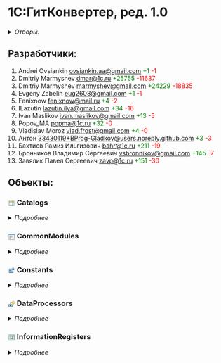 
# 1С:ГитКонвертер, ред. 1.0

<details>
  <summary><i>Отборы:</i></summary>

Коммиты собраны начиная с 2016-01-01 по 2024-03-03

Исключая эти подсистемы:
- Финансы.Банк

</details>


## Разработчики:

1. Andrei Ovsiankin <ovsiankin.aa@gmail.com> <span style="color:rgb(0,128,0)">+1</span> <span style="color:rgb(255,0,0)">-1</span>
2. Dmitriy Marmyshev <dmar@1c.ru> <span style="color:rgb(0,128,0)">+25755</span> <span style="color:rgb(255,0,0)">-11637</span>
3. Dmitriy Marmyshev <marmyshev@gmail.com> <span style="color:rgb(0,128,0)">+24229</span> <span style="color:rgb(255,0,0)">-18835</span>
4. Evgeny Zabelin <eug2603@gmail.com> <span style="color:rgb(0,128,0)">+1</span> <span style="color:rgb(255,0,0)">-1</span>
5. Fenixnow <fenixnow@mail.ru> <span style="color:rgb(0,128,0)">+4</span> <span style="color:rgb(255,0,0)">-2</span>
6. ILazutin <lazutin.ilya@gmail.com> <span style="color:rgb(0,128,0)">+34</span> <span style="color:rgb(255,0,0)">-16</span>
7. Ivan Maslikov <ivan.maslikov@gmail.com> <span style="color:rgb(0,128,0)">+13</span> <span style="color:rgb(255,0,0)">-5</span>
8. Popov_MA <popma@1c.ru> <span style="color:rgb(0,128,0)">+32</span> <span style="color:rgb(255,0,0)">-0</span>
9. Vladislav Moroz <vlad.frost@gmail.com> <span style="color:rgb(0,128,0)">+4</span> <span style="color:rgb(255,0,0)">-0</span>
10. Антон <33430119+BProg-Gladkov@users.noreply.github.com> <span style="color:rgb(0,128,0)">+3</span> <span style="color:rgb(255,0,0)">-3</span>
11. Бахтиев Рамиз Ильгизович <bahr@1c.ru> <span style="color:rgb(0,128,0)">+211</span> <span style="color:rgb(255,0,0)">-19</span>
12. Бронников Владимир Сергеевич <vsbronnikov@gmail.com> <span style="color:rgb(0,128,0)">+145</span> <span style="color:rgb(255,0,0)">-7</span>
13. Завялик Павел Сергеевич <zavp@1c.ru> <span style="color:rgb(0,128,0)">+151</span> <span style="color:rgb(255,0,0)">-30</span>


## Объекты:


### <img title="Catalogs" align=center width=16 height=16 src="icons/Catalogs.png"> Catalogs

<details>
  <summary><i>Подробнее</i></summary>


#### <img title="Catalogs" align=center width=16 height=16 src="icons/Catalogs.png"> ВерсииХранилища

1. Dmitriy Marmyshev <dmar@1c.ru> <span style="color:rgb(0,128,0)">+1317</span> <span style="color:rgb(255,0,0)">-620</span>
2. Dmitriy Marmyshev <marmyshev@gmail.com> <span style="color:rgb(0,128,0)">+1445</span> <span style="color:rgb(255,0,0)">-1217</span>

<details>
  <summary><i>Еще</i></summary>

##### Модуль объекта

1. Dmitriy Marmyshev <dmar@1c.ru> <span style="color:rgb(0,128,0)">+167</span> <span style="color:rgb(255,0,0)">-71</span>
2. Dmitriy Marmyshev <marmyshev@gmail.com> <span style="color:rgb(0,128,0)">+150</span> <span style="color:rgb(255,0,0)">-132</span>

##### Модуль менеджера

1. Dmitriy Marmyshev <dmar@1c.ru> <span style="color:rgb(0,128,0)">+592</span> <span style="color:rgb(255,0,0)">-291</span>
2. Dmitriy Marmyshev <marmyshev@gmail.com> <span style="color:rgb(0,128,0)">+630</span> <span style="color:rgb(255,0,0)">-582</span>

##### Формы

ФормаЭлемента

1. Dmitriy Marmyshev <dmar@1c.ru> <span style="color:rgb(0,128,0)">+234</span> <span style="color:rgb(255,0,0)">-113</span>
2. Dmitriy Marmyshev <marmyshev@gmail.com> <span style="color:rgb(0,128,0)">+273</span> <span style="color:rgb(255,0,0)">-221</span>

ФормаСписка

1. Dmitriy Marmyshev <dmar@1c.ru> <span style="color:rgb(0,128,0)">+324</span> <span style="color:rgb(255,0,0)">-145</span>
2. Dmitriy Marmyshev <marmyshev@gmail.com> <span style="color:rgb(0,128,0)">+392</span> <span style="color:rgb(255,0,0)">-282</span>

</details>


#### <img title="Catalogs" align=center width=16 height=16 src="icons/Catalogs.png"> КопииХранилищКонфигурации

1. Dmitriy Marmyshev <dmar@1c.ru> <span style="color:rgb(0,128,0)">+588</span> <span style="color:rgb(255,0,0)">-286</span>
2. Dmitriy Marmyshev <marmyshev@gmail.com> <span style="color:rgb(0,128,0)">+623</span> <span style="color:rgb(255,0,0)">-571</span>

<details>
  <summary><i>Еще</i></summary>

##### Модуль объекта

1. Dmitriy Marmyshev <dmar@1c.ru> <span style="color:rgb(0,128,0)">+238</span> <span style="color:rgb(255,0,0)">-115</span>
2. Dmitriy Marmyshev <marmyshev@gmail.com> <span style="color:rgb(0,128,0)">+244</span> <span style="color:rgb(255,0,0)">-230</span>

##### Формы

ФормаЭлемента

1. Dmitriy Marmyshev <dmar@1c.ru> <span style="color:rgb(0,128,0)">+350</span> <span style="color:rgb(255,0,0)">-171</span>
2. Dmitriy Marmyshev <marmyshev@gmail.com> <span style="color:rgb(0,128,0)">+379</span> <span style="color:rgb(255,0,0)">-341</span>

</details>


#### <img title="Catalogs" align=center width=16 height=16 src="icons/Catalogs.png"> ОчередиВыполнения

1. Dmitriy Marmyshev <dmar@1c.ru> <span style="color:rgb(0,128,0)">+579</span> <span style="color:rgb(255,0,0)">-245</span>
2. Dmitriy Marmyshev <marmyshev@gmail.com> <span style="color:rgb(0,128,0)">+570</span> <span style="color:rgb(255,0,0)">-482</span>
3. Popov_MA <popma@1c.ru> <span style="color:rgb(0,128,0)">+16</span> <span style="color:rgb(255,0,0)">-0</span>

<details>
  <summary><i>Еще</i></summary>

##### Модуль объекта

1. Dmitriy Marmyshev <dmar@1c.ru> <span style="color:rgb(0,128,0)">+234</span> <span style="color:rgb(255,0,0)">-113</span>
2. Dmitriy Marmyshev <marmyshev@gmail.com> <span style="color:rgb(0,128,0)">+240</span> <span style="color:rgb(255,0,0)">-226</span>

##### Формы

ФормаЭлемента

1. Dmitriy Marmyshev <dmar@1c.ru> <span style="color:rgb(0,128,0)">+314</span> <span style="color:rgb(255,0,0)">-132</span>
2. Dmitriy Marmyshev <marmyshev@gmail.com> <span style="color:rgb(0,128,0)">+270</span> <span style="color:rgb(255,0,0)">-256</span>

ФормаСписка

1. Dmitriy Marmyshev <dmar@1c.ru> <span style="color:rgb(0,128,0)">+18</span> <span style="color:rgb(255,0,0)">-0</span>
2. Dmitriy Marmyshev <marmyshev@gmail.com> <span style="color:rgb(0,128,0)">+46</span> <span style="color:rgb(255,0,0)">-0</span>
3. Popov_MA <popma@1c.ru> <span style="color:rgb(0,128,0)">+16</span> <span style="color:rgb(255,0,0)">-0</span>

</details>


#### <img title="Catalogs" align=center width=16 height=16 src="icons/Catalogs.png"> ХранилищаКонфигураций

1. Dmitriy Marmyshev <dmar@1c.ru> <span style="color:rgb(0,128,0)">+2741</span> <span style="color:rgb(255,0,0)">-835</span>
2. Dmitriy Marmyshev <marmyshev@gmail.com> <span style="color:rgb(0,128,0)">+1857</span> <span style="color:rgb(255,0,0)">-1372</span>
3. Popov_MA <popma@1c.ru> <span style="color:rgb(0,128,0)">+16</span> <span style="color:rgb(255,0,0)">-0</span>
4. Бахтиев Рамиз Ильгизович <bahr@1c.ru> <span style="color:rgb(0,128,0)">+7</span> <span style="color:rgb(255,0,0)">-2</span>
5. Бронников Владимир Сергеевич <vsbronnikov@gmail.com> <span style="color:rgb(0,128,0)">+20</span> <span style="color:rgb(255,0,0)">-0</span>
6. Завялик Павел Сергеевич <zavp@1c.ru> <span style="color:rgb(0,128,0)">+81</span> <span style="color:rgb(255,0,0)">-20</span>

<details>
  <summary><i>Еще</i></summary>

##### Модуль объекта

1. Dmitriy Marmyshev <dmar@1c.ru> <span style="color:rgb(0,128,0)">+470</span> <span style="color:rgb(255,0,0)">-191</span>
2. Dmitriy Marmyshev <marmyshev@gmail.com> <span style="color:rgb(0,128,0)">+373</span> <span style="color:rgb(255,0,0)">-288</span>
3. Бахтиев Рамиз Ильгизович <bahr@1c.ru> <span style="color:rgb(0,128,0)">+5</span> <span style="color:rgb(255,0,0)">-1</span>
4. Бронников Владимир Сергеевич <vsbronnikov@gmail.com> <span style="color:rgb(0,128,0)">+9</span> <span style="color:rgb(255,0,0)">-0</span>
5. Завялик Павел Сергеевич <zavp@1c.ru> <span style="color:rgb(0,128,0)">+13</span> <span style="color:rgb(255,0,0)">-9</span>

##### Модуль менеджера

1. Dmitriy Marmyshev <dmar@1c.ru> <span style="color:rgb(0,128,0)">+0</span> <span style="color:rgb(255,0,0)">-0</span>
2. Dmitriy Marmyshev <marmyshev@gmail.com> <span style="color:rgb(0,128,0)">+0</span> <span style="color:rgb(255,0,0)">-0</span>

##### Формы

ФормаЭлемента

1. Dmitriy Marmyshev <dmar@1c.ru> <span style="color:rgb(0,128,0)">+2263</span> <span style="color:rgb(255,0,0)">-644</span>
2. Dmitriy Marmyshev <marmyshev@gmail.com> <span style="color:rgb(0,128,0)">+1436</span> <span style="color:rgb(255,0,0)">-1084</span>
3. Бахтиев Рамиз Ильгизович <bahr@1c.ru> <span style="color:rgb(0,128,0)">+2</span> <span style="color:rgb(255,0,0)">-1</span>
4. Бронников Владимир Сергеевич <vsbronnikov@gmail.com> <span style="color:rgb(0,128,0)">+11</span> <span style="color:rgb(255,0,0)">-0</span>
5. Завялик Павел Сергеевич <zavp@1c.ru> <span style="color:rgb(0,128,0)">+68</span> <span style="color:rgb(255,0,0)">-11</span>

ФормаСписка

1. Dmitriy Marmyshev <dmar@1c.ru> <span style="color:rgb(0,128,0)">+8</span> <span style="color:rgb(255,0,0)">-0</span>
2. Dmitriy Marmyshev <marmyshev@gmail.com> <span style="color:rgb(0,128,0)">+48</span> <span style="color:rgb(255,0,0)">-0</span>
3. Popov_MA <popma@1c.ru> <span style="color:rgb(0,128,0)">+16</span> <span style="color:rgb(255,0,0)">-0</span>

</details>

</details>


### <img title="CommonModules" align=center width=16 height=16 src="icons/CommonModules.png"> CommonModules

<details>
  <summary><i>Подробнее</i></summary>


#### <img title="CommonModules" align=center width=16 height=16 src="icons/CommonModules.png"> ДлительныеОперации

1. Dmitriy Marmyshev <dmar@1c.ru> <span style="color:rgb(0,128,0)">+540</span> <span style="color:rgb(255,0,0)">-266</span>
2. Dmitriy Marmyshev <marmyshev@gmail.com> <span style="color:rgb(0,128,0)">+538</span> <span style="color:rgb(255,0,0)">-522</span>


#### <img title="CommonModules" align=center width=16 height=16 src="icons/CommonModules.png"> ДлительныеОперацииКлиент

1. Dmitriy Marmyshev <dmar@1c.ru> <span style="color:rgb(0,128,0)">+88</span> <span style="color:rgb(255,0,0)">-40</span>
2. Dmitriy Marmyshev <marmyshev@gmail.com> <span style="color:rgb(0,128,0)">+96</span> <span style="color:rgb(255,0,0)">-80</span>


#### <img title="CommonModules" align=center width=16 height=16 src="icons/CommonModules.png"> КонвертацияХранилища

1. Andrei Ovsiankin <ovsiankin.aa@gmail.com> <span style="color:rgb(0,128,0)">+1</span> <span style="color:rgb(255,0,0)">-1</span>
2. Dmitriy Marmyshev <dmar@1c.ru> <span style="color:rgb(0,128,0)">+9670</span> <span style="color:rgb(255,0,0)">-4799</span>
3. Dmitriy Marmyshev <marmyshev@gmail.com> <span style="color:rgb(0,128,0)">+8420</span> <span style="color:rgb(255,0,0)">-6250</span>
4. Evgeny Zabelin <eug2603@gmail.com> <span style="color:rgb(0,128,0)">+1</span> <span style="color:rgb(255,0,0)">-1</span>
5. Fenixnow <fenixnow@mail.ru> <span style="color:rgb(0,128,0)">+4</span> <span style="color:rgb(255,0,0)">-2</span>
6. ILazutin <lazutin.ilya@gmail.com> <span style="color:rgb(0,128,0)">+28</span> <span style="color:rgb(255,0,0)">-15</span>
7. Ivan Maslikov <ivan.maslikov@gmail.com> <span style="color:rgb(0,128,0)">+13</span> <span style="color:rgb(255,0,0)">-5</span>
8. Vladislav Moroz <vlad.frost@gmail.com> <span style="color:rgb(0,128,0)">+4</span> <span style="color:rgb(255,0,0)">-0</span>
9. Антон <33430119+BProg-Gladkov@users.noreply.github.com> <span style="color:rgb(0,128,0)">+3</span> <span style="color:rgb(255,0,0)">-3</span>
10. Бахтиев Рамиз Ильгизович <bahr@1c.ru> <span style="color:rgb(0,128,0)">+204</span> <span style="color:rgb(255,0,0)">-17</span>
11. Бронников Владимир Сергеевич <vsbronnikov@gmail.com> <span style="color:rgb(0,128,0)">+125</span> <span style="color:rgb(255,0,0)">-7</span>
12. Завялик Павел Сергеевич <zavp@1c.ru> <span style="color:rgb(0,128,0)">+60</span> <span style="color:rgb(255,0,0)">-5</span>


#### <img title="CommonModules" align=center width=16 height=16 src="icons/CommonModules.png"> ОбработкаОчередей

1. Dmitriy Marmyshev <dmar@1c.ru> <span style="color:rgb(0,128,0)">+459</span> <span style="color:rgb(255,0,0)">-181</span>
2. Dmitriy Marmyshev <marmyshev@gmail.com> <span style="color:rgb(0,128,0)">+370</span> <span style="color:rgb(255,0,0)">-353</span>


#### <img title="CommonModules" align=center width=16 height=16 src="icons/CommonModules.png"> ОбщегоНазначения

1. Dmitriy Marmyshev <dmar@1c.ru> <span style="color:rgb(0,128,0)">+753</span> <span style="color:rgb(255,0,0)">-329</span>
2. Dmitriy Marmyshev <marmyshev@gmail.com> <span style="color:rgb(0,128,0)">+662</span> <span style="color:rgb(255,0,0)">-620</span>


#### <img title="CommonModules" align=center width=16 height=16 src="icons/CommonModules.png"> ОбщегоНазначенияГлобальный

1. Dmitriy Marmyshev <dmar@1c.ru> <span style="color:rgb(0,128,0)">+40</span> <span style="color:rgb(255,0,0)">-16</span>
2. Dmitriy Marmyshev <marmyshev@gmail.com> <span style="color:rgb(0,128,0)">+48</span> <span style="color:rgb(255,0,0)">-32</span>


#### <img title="CommonModules" align=center width=16 height=16 src="icons/CommonModules.png"> ОбщегоНазначенияКлиент

1. Dmitriy Marmyshev <dmar@1c.ru> <span style="color:rgb(0,128,0)">+182</span> <span style="color:rgb(255,0,0)">-87</span>
2. Dmitriy Marmyshev <marmyshev@gmail.com> <span style="color:rgb(0,128,0)">+190</span> <span style="color:rgb(255,0,0)">-174</span>


#### <img title="CommonModules" align=center width=16 height=16 src="icons/CommonModules.png"> ОбщегоНазначенияКлиентСервер

1. Dmitriy Marmyshev <dmar@1c.ru> <span style="color:rgb(0,128,0)">+502</span> <span style="color:rgb(255,0,0)">-247</span>
2. Dmitriy Marmyshev <marmyshev@gmail.com> <span style="color:rgb(0,128,0)">+510</span> <span style="color:rgb(255,0,0)">-494</span>


#### <img title="CommonModules" align=center width=16 height=16 src="icons/CommonModules.png"> ОбщегоНазначенияПовтИсп

1. Dmitriy Marmyshev <dmar@1c.ru> <span style="color:rgb(0,128,0)">+497</span> <span style="color:rgb(255,0,0)">-246</span>
2. Dmitriy Marmyshev <marmyshev@gmail.com> <span style="color:rgb(0,128,0)">+474</span> <span style="color:rgb(255,0,0)">-426</span>


#### <img title="CommonModules" align=center width=16 height=16 src="icons/CommonModules.png"> РаботаВБезопасномРежиме

1. Dmitriy Marmyshev <dmar@1c.ru> <span style="color:rgb(0,128,0)">+492</span> <span style="color:rgb(255,0,0)">-242</span>
2. Dmitriy Marmyshev <marmyshev@gmail.com> <span style="color:rgb(0,128,0)">+500</span> <span style="color:rgb(255,0,0)">-484</span>


#### <img title="CommonModules" align=center width=16 height=16 src="icons/CommonModules.png"> РегламентныеЗаданияСервер

1. Dmitriy Marmyshev <dmar@1c.ru> <span style="color:rgb(0,128,0)">+940</span> <span style="color:rgb(255,0,0)">-466</span>
2. Dmitriy Marmyshev <marmyshev@gmail.com> <span style="color:rgb(0,128,0)">+482</span> <span style="color:rgb(255,0,0)">-466</span>


#### <img title="CommonModules" align=center width=16 height=16 src="icons/CommonModules.png"> РегламентныеЗаданияСлужебный

1. Dmitriy Marmyshev <dmar@1c.ru> <span style="color:rgb(0,128,0)">+1260</span> <span style="color:rgb(255,0,0)">-627</span>
2. Dmitriy Marmyshev <marmyshev@gmail.com> <span style="color:rgb(0,128,0)">+1268</span> <span style="color:rgb(255,0,0)">-1252</span>


#### <img title="CommonModules" align=center width=16 height=16 src="icons/CommonModules.png"> СтандартныеПодсистемыСервер

1. Dmitriy Marmyshev <dmar@1c.ru> <span style="color:rgb(0,128,0)">+629</span> <span style="color:rgb(255,0,0)">-311</span>
2. Dmitriy Marmyshev <marmyshev@gmail.com> <span style="color:rgb(0,128,0)">+637</span> <span style="color:rgb(255,0,0)">-621</span>


#### <img title="CommonModules" align=center width=16 height=16 src="icons/CommonModules.png"> СтроковыеФункцииКлиентСервер

1. Dmitriy Marmyshev <dmar@1c.ru> <span style="color:rgb(0,128,0)">+430</span> <span style="color:rgb(255,0,0)">-211</span>
2. Dmitriy Marmyshev <marmyshev@gmail.com> <span style="color:rgb(0,128,0)">+438</span> <span style="color:rgb(255,0,0)">-422</span>

</details>


### <img title="Constants" align=center width=16 height=16 src="icons/Constants.png"> Constants

<details>
  <summary><i>Подробнее</i></summary>


#### <img title="Constants" align=center width=16 height=16 src="icons/Constants.png"> ПутьКВерсиямПлатформыНаСервере

1. Dmitriy Marmyshev <dmar@1c.ru> <span style="color:rgb(0,128,0)">+30</span> <span style="color:rgb(255,0,0)">-6</span>
2. Dmitriy Marmyshev <marmyshev@gmail.com> <span style="color:rgb(0,128,0)">+64</span> <span style="color:rgb(255,0,0)">-7</span>
3. ILazutin <lazutin.ilya@gmail.com> <span style="color:rgb(0,128,0)">+6</span> <span style="color:rgb(255,0,0)">-1</span>

</details>


### <img title="DataProcessors" align=center width=16 height=16 src="icons/DataProcessors.png"> DataProcessors

<details>
  <summary><i>Подробнее</i></summary>


#### <img title="DataProcessors" align=center width=16 height=16 src="icons/DataProcessors.png"> КонвертацияВФорматEDT

1. Dmitriy Marmyshev <dmar@1c.ru> <span style="color:rgb(0,128,0)">+1105</span> <span style="color:rgb(255,0,0)">-140</span>
2. Dmitriy Marmyshev <marmyshev@gmail.com> <span style="color:rgb(0,128,0)">+2087</span> <span style="color:rgb(255,0,0)">-116</span>
3. Завялик Павел Сергеевич <zavp@1c.ru> <span style="color:rgb(0,128,0)">+10</span> <span style="color:rgb(255,0,0)">-5</span>

<details>
  <summary><i>Еще</i></summary>

##### Модуль объекта

1. Dmitriy Marmyshev <marmyshev@gmail.com> <span style="color:rgb(0,128,0)">+0</span> <span style="color:rgb(255,0,0)">-0</span>
2. Завялик Павел Сергеевич <zavp@1c.ru> <span style="color:rgb(0,128,0)">+0</span> <span style="color:rgb(255,0,0)">-0</span>

##### Модуль менеджера

1. Dmitriy Marmyshev <marmyshev@gmail.com> <span style="color:rgb(0,128,0)">+0</span> <span style="color:rgb(255,0,0)">-0</span>
2. Завялик Павел Сергеевич <zavp@1c.ru> <span style="color:rgb(0,128,0)">+0</span> <span style="color:rgb(255,0,0)">-0</span>

##### Формы

Форма

1. Dmitriy Marmyshev <dmar@1c.ru> <span style="color:rgb(0,128,0)">+1105</span> <span style="color:rgb(255,0,0)">-140</span>
2. Dmitriy Marmyshev <marmyshev@gmail.com> <span style="color:rgb(0,128,0)">+2087</span> <span style="color:rgb(255,0,0)">-116</span>
3. Завялик Павел Сергеевич <zavp@1c.ru> <span style="color:rgb(0,128,0)">+10</span> <span style="color:rgb(255,0,0)">-5</span>

</details>


#### <img title="DataProcessors" align=center width=16 height=16 src="icons/DataProcessors.png"> РегламентныеИФоновыеЗадания

1. Dmitriy Marmyshev <dmar@1c.ru> <span style="color:rgb(0,128,0)">+2833</span> <span style="color:rgb(255,0,0)">-1401</span>
2. Dmitriy Marmyshev <marmyshev@gmail.com> <span style="color:rgb(0,128,0)">+2862</span> <span style="color:rgb(255,0,0)">-2802</span>

<details>
  <summary><i>Еще</i></summary>

##### Модуль объекта

1. Dmitriy Marmyshev <dmar@1c.ru> <span style="color:rgb(0,128,0)">+0</span> <span style="color:rgb(255,0,0)">-0</span>
2. Dmitriy Marmyshev <marmyshev@gmail.com> <span style="color:rgb(0,128,0)">+0</span> <span style="color:rgb(255,0,0)">-0</span>

##### Модуль менеджера

1. Dmitriy Marmyshev <dmar@1c.ru> <span style="color:rgb(0,128,0)">+0</span> <span style="color:rgb(255,0,0)">-0</span>
2. Dmitriy Marmyshev <marmyshev@gmail.com> <span style="color:rgb(0,128,0)">+0</span> <span style="color:rgb(255,0,0)">-0</span>

##### Формы

РегламентноеЗадание

1. Dmitriy Marmyshev <dmar@1c.ru> <span style="color:rgb(0,128,0)">+515</span> <span style="color:rgb(255,0,0)">-254</span>
2. Dmitriy Marmyshev <marmyshev@gmail.com> <span style="color:rgb(0,128,0)">+522</span> <span style="color:rgb(255,0,0)">-508</span>

РегламентныеИФоновыеЗадания

1. Dmitriy Marmyshev <dmar@1c.ru> <span style="color:rgb(0,128,0)">+2154</span> <span style="color:rgb(255,0,0)">-1073</span>
2. Dmitriy Marmyshev <marmyshev@gmail.com> <span style="color:rgb(0,128,0)">+2162</span> <span style="color:rgb(255,0,0)">-2146</span>

ФоновоеЗадание

1. Dmitriy Marmyshev <dmar@1c.ru> <span style="color:rgb(0,128,0)">+129</span> <span style="color:rgb(255,0,0)">-61</span>
2. Dmitriy Marmyshev <marmyshev@gmail.com> <span style="color:rgb(0,128,0)">+136</span> <span style="color:rgb(255,0,0)">-122</span>

</details>

</details>


### <img title="InformationRegisters" align=center width=16 height=16 src="icons/InformationRegisters.png"> InformationRegisters

<details>
  <summary><i>Подробнее</i></summary>


#### <img title="InformationRegisters" align=center width=16 height=16 src="icons/InformationRegisters.png"> ИнформацияПользователей

1. Dmitriy Marmyshev <dmar@1c.ru> <span style="color:rgb(0,128,0)">+0</span> <span style="color:rgb(255,0,0)">-0</span>
2. Dmitriy Marmyshev <marmyshev@gmail.com> <span style="color:rgb(0,128,0)">+0</span> <span style="color:rgb(255,0,0)">-0</span>

<details>
  <summary><i>Еще</i></summary>

##### Модуль записи

1. Dmitriy Marmyshev <dmar@1c.ru> <span style="color:rgb(0,128,0)">+0</span> <span style="color:rgb(255,0,0)">-0</span>
2. Dmitriy Marmyshev <marmyshev@gmail.com> <span style="color:rgb(0,128,0)">+0</span> <span style="color:rgb(255,0,0)">-0</span>

</details>

</details>

